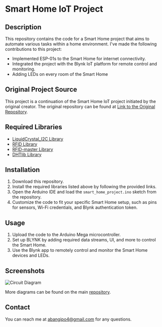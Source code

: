 # Smart Home IoT Project

## Description
This repository contains the code for a Smart Home project that aims to automate various tasks within a home environment. I've made the following contributions to this project:

- Implemented ESP-01s to the Smart Home for internet connectivity.
- Integrated the project with the Blynk IoT platform for remote control and monitoring.
- Adding LEDs on every room of the Smart Home

## Original Project Source
This project is a continuation of the Smart Home IoT project initiated by the original creator. The original repository can be found at [Link to the Original Repository](https://github.com/NorAinShapiqa/Smart-Home-IOT-project).

## Required Libraries

- [LiquidCrystal_I2C Library](https://github.com/johnrickman/LiquidCrystal_I2C)
- [RFID Library](https://miliohm.com/wp-content/uploads/2020/07/RFID.zip)
- [RFID-master Library](https://miliohm.com/wp-content/uploads/2020/07/rfid-master.zip)
- [DHTlib Library](https://github.com/RobTillaart/Arduino/tree/master/libraries/DHTlib)

## Installation

1. Download this repository.
2. Install the required libraries listed above by following the provided links.
3. Open the Arduino IDE and load the `smart_home_project.ino` sketch from the repository.
4. Customize the code to fit your specific Smart Home setup, such as pins for sensors, Wi-Fi credentials, and Blynk authentication token.

## Usage

1. Upload the code to the Arduino Mega microcontroller.
2. Set up BLYNK by adding required data streams, UI, and more to control the Smart Home.
3. Use the Blynk app to remotely control and monitor the Smart Home devices and LEDs.

## Screenshots

![Circuit Diagram](https://github.com/NeonicFlames/Smart-Home-IOT-project/assets/86523411/3b9d3831-4ff2-409b-87f1-b61316e43ed7)

More diagrams can be found on the main [repository](https://github.com/NorAinShapiqa/Smart-Home-IOT-project).

## Contact

You can reach me at [abangipo4@gmail.com](abangipo4@gmail.com) for any questions.

